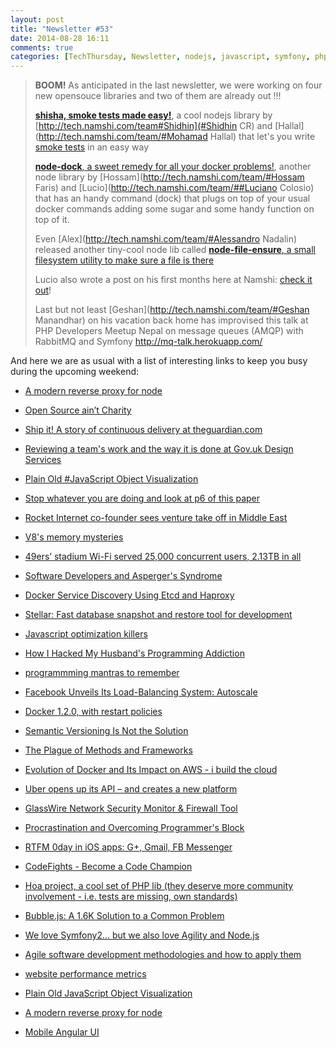 ```yaml
---
layout: post
title: "Newsletter #53"
date: 2014-08-28 16:11
comments: true
categories: [TechThursday, Newsletter, nodejs, javascript, symfony, php, http, oss, github, docker, angular, node]
---
```


> **BOOM!** As anticipated in the last newsletter, we were working on four new opensouce libraries and two of them are already out !!!
>
> [**shisha, smoke tests made easy!**](https://github.com/namshi/shisha), a cool nodejs library by [http://tech.namshi.com/team#Shidhin](#Shidhin CR) and [Hallal](http://tech.namshi.com/team/#Mohamad Hallal) that let's you
> write [smoke tests](http://en.wikipedia.org/wiki/Smoke_testing_(software)) in an easy way
>
> [**node-dock**, a sweet remedy for all your docker problems!](https://github.com/namshi/node-dock), another node library by [Hossam](http://tech.namshi.com/team/#Hossam Faris) and [Lucio](http://tech.namshi.com/team/##Luciano Colosio) that
> has an handy command (dock) that plugs on top of your usual docker commands adding some sugar and some handy function on top of it.
>
> Even [Alex](http://tech.namshi.com/team/#Alessandro Nadalin) released another tiny-cool node lib called [**node-file-ensure**, a small filesystem utility to make sure a file is there](http://tech.namshi.com/blog/2014/08/22/node-file-ensure-a-small-filesystem-utility-to-make-sure-a-file-is-there/)
>
> Lucio also wrote a post on his first months here at Namshi: [check it out](http://tech.namshi.com/blog/2014/08/27/so-far-dot-dot-dot-so-fun/)!
>
> Last but not least [Geshan](http://tech.namshi.com/team/#Geshan Manandhar) on his vacation back home has improvised this talk at PHP Developers Meetup Nepal on message queues (AMQP) with RabbitMQ and Symfony http://mq-talk.herokuapp.com/


And here we are as usual with a list of interesting links to keep you busy during the upcoming weekend:


* [A modern reverse proxy for node](https://github.com/OptimalBits/redbird)

* [Open Source ain’t Charity](http://buff.ly/1nEYH2M)

* [Ship it! A story of continuous delivery at theguardian.com](https://speakerdeck.com/patrickhamann/ship-it-re-develop-conference-august-2014)

* [Reviewing a team's work and the way it is done at Gov.uk Design Services](https://www.gov.uk/service-manual/agile/running-retrospectives.html)

* [Plain Old #JavaScript Object Visualization](http://buff.ly/1wDTrGe)

<!-- more -->
* [Stop whatever you are doing and look at p6 of this paper](http://t.co/eDh0CeQYpA)

* [Rocket Internet co-founder sees venture take off in Middle East](http://buff.ly/1lrfCus)

* [V8's memory mysteries](http://buff.ly/1q9KvDq)

* [49ers’ stadium Wi-Fi served 25,000 concurrent users, 2.13TB in all](http://buff.ly/1sh7Lhn)

* [Software Developers and Asperger's Syndrome](http://buff.ly/1mA3a6D)

* [Docker Service Discovery Using Etcd and Haproxy](http://buff.ly/1v8pUmg)

* [Stellar: Fast database snapshot and restore tool for development](http://buff.ly/1tqNB7a)

* [Javascript optimization killers](http://buff.ly/1seRoll)

* [How I Hacked My Husband's Programming Addiction](http://buff.ly/1mz2vlT)

* [programmming mantras to remember](http://mq-talk.herokuapp.com/#/14)

* [Facebook Unveils Its Load-Balancing System: Autoscale](http://buff.ly/1myYCxx)

* [Docker 1.2.0, with restart policies](http://buff.ly/1wiCeln)

* [Semantic Versioning Is Not the Solution](http://buff.ly/1lmw8vT)

* [The Plague of Methods and Frameworks](http://buff.ly/1mtjtSS)

* [Evolution of Docker and Its Impact on AWS - i build the cloud](http://buff.ly/1s2pxot)

* [Uber opens up its API – and creates a new platform](http://buff.ly/1s2p4Cu)

* [GlassWire Network Security Monitor & Firewall Tool](https://www.glasswire.com)

* [Procrastination and Overcoming Programmer's Block](https://netguru.co/blog/posts/procrastination-and-overcoming-programmers-block)

* [RTFM 0day in iOS apps: G+, Gmail, FB Messenger](http://algorithm.dk/posts/rtfm-0day-in-ios-apps-g-gmail-fb-messenger-etc)

* [CodeFights - Become a Code Champion](http://www.codefights.com)

* [Hoa project, a cool set of PHP lib (they deserve more community involvement - i.e. tests are missing, own standards)](http://hoa-project.net/En/)

* [Bubble.js: A 1.6K Solution to a Common Problem](http://code.tutsplus.com/tutorials/bubblejs-a-16k-solution-to-a-common-problem--cms-21986)

* [We love Symfony2… but we also love Agility and Node.js](http://knplabs.com/blog/2011/05/17/agile-nodejs/)

* [Agile software development methodologies and how to apply them](http://www.codeproject.com/Articles/604417/Agile-software-development-methodologies-and-how-t)

* [website performance metrics](http://lafikl.github.io/perfBar/)

* [Plain Old JavaScript Object Visualization](http://maurizzzio.github.io/PojoViz/public/vulcanize.html#readme)

* [A modern reverse proxy for node](https://github.com/OptimalBits/redbird)

* [Mobile Angular UI](http://mobileangularui.com/)